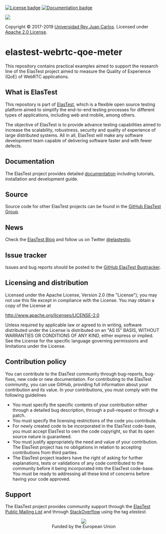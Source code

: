 [![License badge](https://img.shields.io/badge/license-Apache2-green.svg)](http://www.apache.org/licenses/LICENSE-2.0)
[![Documentation badge](https://img.shields.io/badge/docs-latest-brightgreen.svg)](http://elastest.io/docs/)

[![][ElasTest Logo]][ElasTest]

Copyright © 2017-2019 [Universidad Rey Juan Carlos]. Licensed under
[Apache 2.0 License].

elastest-webrtc-qoe-meter
=========================

This repository contains practical examples aimed to support the research line of
the ElasTest project aimed to measure the Quality of Experience (QoE) of WebRTC
applications.

What is ElasTest
-----------------

This repository is part of [ElasTest], which is a flexible open source testing
platform aimed to simplify the end-to-end testing processes for different types
of applications, including web and mobile, among others.

The objective of ElasTest is to provide advance testing capabilities aimed to
increase the scalability, robustness, security and quality of experience of
large distributed systems. All in all, ElasTest will make any software
development team capable of delivering software faster and with fewer defects.

Documentation
-------------

The ElasTest project provides detailed [documentation][ElasTest Doc] including
tutorials, installation and development guide.

Source
------

Source code for other ElasTest projects can be found in the [GitHub ElasTest
Group].

News
----

Check the [ElasTest Blog] and follow us on Twitter [@elastestio][ElasTest Twitter].

Issue tracker
-------------

Issues and bug reports should be posted to the [GitHub ElasTest Bugtracker].

Licensing and distribution
--------------------------

Licensed under the Apache License, Version 2.0 (the "License");
you may not use this file except in compliance with the License.
You may obtain a copy of the License at

  http://www.apache.org/licenses/LICENSE-2.0

Unless required by applicable law or agreed to in writing, software
distributed under the License is distributed on an "AS IS" BASIS,
WITHOUT WARRANTIES OR CONDITIONS OF ANY KIND, either express or implied.
See the License for the specific language governing permissions and
limitations under the License.

Contribution policy
-------------------

You can contribute to the ElasTest community through bug-reports, bug-fixes,
new code or new documentation. For contributing to the ElasTest community,
you can use GitHub, providing full information about your contribution and its
value. In your contributions, you must comply with the following guidelines

* You must specify the specific contents of your contribution either through a
  detailed bug description, through a pull-request or through a patch.
* You must specify the licensing restrictions of the code you contribute.
* For newly created code to be incorporated in the ElasTest code-base, you
  must accept ElasTest to own the code copyright, so that its open source
  nature is guaranteed.
* You must justify appropriately the need and value of your contribution. The
  ElasTest project has no obligations in relation to accepting contributions
  from third parties.
* The ElasTest project leaders have the right of asking for further
  explanations, tests or validations of any code contributed to the community
  before it being incorporated into the ElasTest code-base. You must be ready
  to addressing all these kind of concerns before having your code approved.

Support
-------

The ElasTest project provides community support through the [ElasTest Public
Mailing List] and through [StackOverflow] using the tag *elastest*.


<p align="center">
  <img src="http://elastest.io/images/logos_elastest/ue_logo-small.png"><br>
  Funded by the European Union
</p>

[Apache 2.0 License]: http://www.apache.org/licenses/LICENSE-2.0
[ElasTest]: http://elastest.io/
[ElasTest Blog]: http://elastest.io/blog/
[ElasTest Doc]: http://elastest.io/docs/
[ElasTest Logo]: http://elastest.io/images/logos_elastest/elastest-logo-gray-small.png
[ElasTest Public Mailing List]: https://groups.google.com/forum/#!forum/elastest-users
[ElasTest Twitter]: https://twitter.com/elastestio
[GitHub ElasTest Group]: https://github.com/elastest
[GitHub ElasTest Bugtracker]: https://github.com/elastest/bugtracker
[StackOverflow]: http://stackoverflow.com/questions/tagged/elastest
[Universidad Rey Juan Carlos]: https://www.urjc.es/
